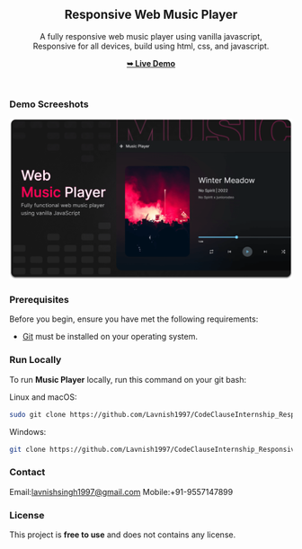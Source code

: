 <div align="center">
  
  <h2 align="center">Responsive Web Music Player</h2>

  A fully responsive web music player using vanilla javascript, <br />Responsive for all devices, build using html, css, and javascript.

  <a href="https://lavnish1997.github.io/CodeClauseInternship_Responsive-Music-Player/"><strong>➥ Live Demo</strong></a>

</div>

<br />

### Demo Screeshots

![Music Player Desktop Demo](./readme-images/desktop.png "Desktop Demo")

### Prerequisites

Before you begin, ensure you have met the following requirements:

* [Git](https://git-scm.com/downloads "Download Git") must be installed on your operating system.

### Run Locally

To run **Music Player** locally, run this command on your git bash:

Linux and macOS:

```bash
sudo git clone https://github.com/Lavnish1997/CodeClauseInternship_Responsive-Music-Player.git
```

Windows:

```bash
git clone https://github.com/Lavnish1997/CodeClauseInternship_Responsive-Music-Player.git
```

### Contact

Email:lavnishsingh1997@gmail.com
Mobile:+91-9557147899

### License

This project is **free to use** and does not contains any license.
